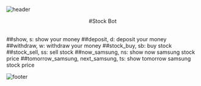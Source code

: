 ![header](https://capsule-render.vercel.app/api?type=waving&color=auto&height=300&section=header&text=Stock%20Bot&fontSize=90&animation=fadeIn&fontAlignY=38&desc=[WARNING]%20Just%20For%20Fun.&descAlignY=51&descAlign=62)

<center>#Stock Bot</center>
<br>

##show, s: show your money
##deposit, d: deposit your money
##withdraw, w: withdraw your money
##stock_buy, sb: buy stock
##stock_sell, ss: sell stock
##now_samsung, ns: show now samsung stock price
##tomorrow_samsung, next_samsung, ts: show tomorrow samsung stock price


![footer](https://capsule-render.vercel.app/api?type=waveing&color=auto&height=200&section=footer&text=Now%20Use%20me!&fontSize=90animation=fadeIn&fontAlignY=38)
